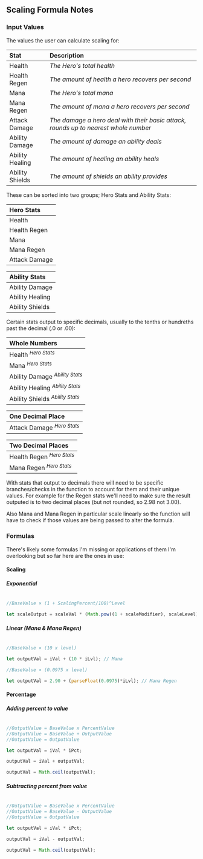 ## Scaling Formula Notes

### Input Values

The values the user can calculate scaling for:

| Stat            | Description                                                                         |
|:--------------- |:----------------------------------------------------------------------------------- |
| Health          |  *The Hero's total health*                                                          |
| Health Regen    |  *The amount of health a hero recovers per second*                                  |
| Mana            |  *The Hero's total mana*                                                            |
| Mana Regen      |  *The amount of mana a hero recovers per second*                                    |
| Attack Damage   |  *The damage a hero deal with their basic attack, rounds up to nearest whole number*|
| Ability Damage  |  *The amount of damage an ability deals*                                            |
| Ability Healing |  *The amount of healing an ability heals*                                           |
| Ability Shields |  *The amount of shields an ability provides*                                        |

These can be sorted into two groups; Hero Stats and Ability Stats:

| Hero Stats                                                                                            |
|:----------------------------------------------------------------------------------------------------- |
| Health                                                                                                |
| Health Regen                                                                                          |
| Mana                                                                                                  |
| Mana Regen                                                                                            |
| Attack Damage                                                                                         |

| Ability Stats                                                                                         |
|:----------------------------------------------------------------------------------------------------- |
| Ability Damage                                                                                        |
| Ability Healing                                                                                       |
| Ability Shields                                                                                       |


Certain stats output to specific decimals, usually to the tenths or hundreths past the decimal (.0 or .00):

| Whole Numbers                                                                                         |
|:----------------------------------------------------------------------------------------------------- |
| Health <sup>*Hero Stats*</sup>                                                                        |
| Mana <sup>*Hero Stats*</sup>                                                                          |
| Ability Damage <sup>*Ability Stats*</sup>                                                             |
| Ability Healing <sup>*Ability Stats*</sup>                                                            |
| Ability Shields <sup>*Ability Stats*</sup>                                                            |

| One Decimal Place                                                                                     |
|:----------------------------------------------------------------------------------------------------- |
| Attack Damage <sup>*Hero Stats*</sup>                                                                 |

| Two Decimal Places                                                                                    |
|:----------------------------------------------------------------------------------------------------- |
| Health Regen <sup>*Hero Stats*</sup>                                                                  |
| Mana Regen <sup>*Hero Stats*</sup>                                                                    |

With stats that output to decimals there will need to be specific branches/checks in the function to account for them and their unique values. For example for the Regen stats we'll need to make sure the result outputed is to two decimal places (but not rounded, so 2.98 not 3.00). 

Also Mana and Mana Regen in particular scale linearly so the function will have to check if those values are being passed to alter the formula.

### Formulas

There's likely some formulas I'm missing or applications of them I'm overlooking but so far here are the ones in use:

#### Scaling

##### Exponential

```javascript

//BaseValue × (1 + ScalingPercent/100)^Level

let scaleOutput = scaleVal * (Math.pow((1 + scaleModifier), scaleLevel));

```

##### Linear (Mana & Mana Regen)

```javascript

//BaseValue × (10 x level)

let outputVal = iVal + (10 * iLvl); // Mana

//BaseValue × (0.0975 x level)

let outputVal = 2.90 + (parseFloat(0.0975)*iLvl); // Mana Regen

```

#### Percentage

##### Adding percent to value

```javascript

//OutputValue = BaseValue x PercentValue
//OutputValue = BaseValue + OutputValue
//OutputValue = OutputValue

let outputVal = iVal * iPct;

outputVal = iVal + outputVal;

outputVal = Math.ceil(outputVal);

```

##### Subtracting percent from value

```javascript

//OutputValue = BaseValue x PercentValue
//OutputValue = BaseValue - OutputValue
//OutputValue = OutputValue

let outputVal = iVal * iPct;

outputVal = iVal - outputVal;

outputVal = Math.ceil(outputVal);

```

